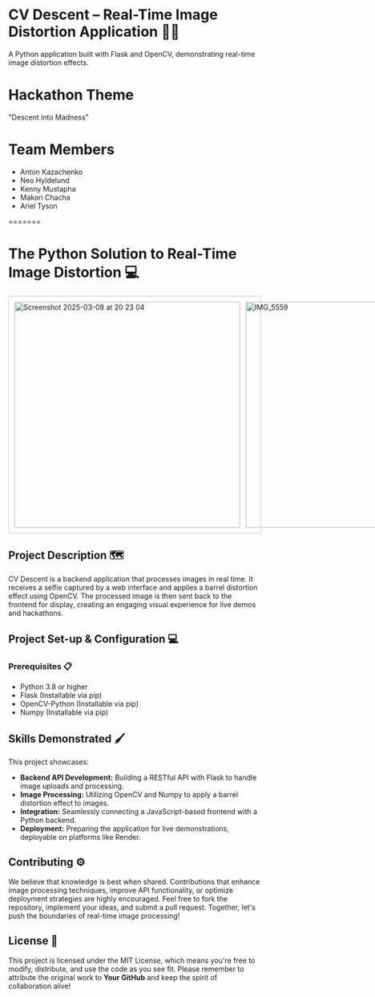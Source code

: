 # CV Descent – Real-Time Image Distortion Application 📸🎨
A Python application built with Flask and OpenCV, demonstrating real-time image distortion effects.

# Hackathon Theme
"Descent into Madness"

# Team Members
- Anton Kazachenko
- Neo Hyldelund
- Kenny Mustapha
- Makori Chacha
- Ariel Tyson

=======

# The Python Solution to Real-Time Image Distortion 💻

<div style="display: flex; border: 1px solid #ccc; padding: 10px; gap: 10px;">
  <img width="450" alt="Screenshot 2025-03-08 at 20 23 04" src="https://github.com/user-attachments/assets/668d3a07-0998-446e-a9de-7ed68d2943f1" style="border: 1px solid #eee;"/>
  <img width="450" alt="IMG_5559" src="https://github.com/user-attachments/assets/45129b02-1f0c-469a-b8b3-48d7d752a072" style="border: 1px solid #eee;"/>
</div>

## Project Description 🗺️

CV Descent is a backend application that processes images in real time. It receives a selfie captured by a web interface and applies a barrel distortion effect using OpenCV. The processed image is then sent back to the frontend for display, creating an engaging visual experience for live demos and hackathons.

## Project Set-up & Configuration 💻

### Prerequisites 📋

- Python 3.8 or higher
- Flask (Installable via pip)
- OpenCV-Python (Installable via pip)
- Numpy (Installable via pip)

## Skills Demonstrated 🖌️

This project showcases:
- **Backend API Development:** Building a RESTful API with Flask to handle image uploads and processing.
- **Image Processing:** Utilizing OpenCV and Numpy to apply a barrel distortion effect to images.
- **Integration:** Seamlessly connecting a JavaScript-based frontend with a Python backend.
- **Deployment:** Preparing the application for live demonstrations, deployable on platforms like Render.

## Contributing ⚙️

We believe that knowledge is best when shared. Contributions that enhance image processing techniques, improve API functionality, or optimize deployment strategies are highly encouraged. Feel free to fork the repository, implement your ideas, and submit a pull request. Together, let's push the boundaries of real-time image processing!

## License 🪪

This project is licensed under the MIT License, which means you're free to modify, distribute, and use the code as you see fit. Please remember to attribute the original work to **Your GitHub** and keep the spirit of collaboration alive!
